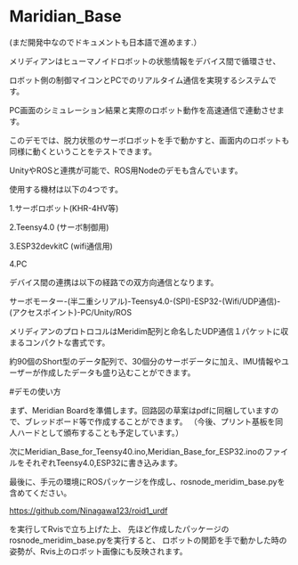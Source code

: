 # Maridian_Base
(まだ開発中なのでドキュメントも日本語で進めます.）

メリディアンはヒューマノイドロボットの状態情報をデバイス間で循環させ、

ロボット側の制御マイコンとPCでのリアルタイム通信を実現するシステムです。

PC画面のシミュレーション結果と実際のロボット動作を高速通信で連動させます。

このデモでは、脱力状態のサーボロボットを手で動かすと、画面内のロボットも同様に動くということをテストできます。

UnityやROSと連携が可能で、ROS用Nodeのデモも含んでいます。

使用する機材は以下の4つです。

1.サーボロボット(KHR-4HV等)

2.Teensy4.0 (サーボ制御用)

3.ESP32devkitC (wifi通信用)

4.PC

デバイス間の連携は以下の経路での双方向通信となります。

サーボモーター-(半二重シリアル)-Teensy4.0-(SPI)-ESP32-(Wifi/UDP通信)-(アクセスポイント)-PC/Unity/ROS

メリディアンのプロトロコルはMeridim配列と命名したUDP通信１パケットに収まるコンパクトな書式です。

約90個のShort型のデータ配列で、30個分のサーボデータに加え、IMU情報やユーザーが作成したデータも盛り込むことができます。

#デモの使い方

まず、Meridian Boardを準備します。回路図の草案はpdfに同梱していますので、ブレッドボード等で作成することができます。
（今後、プリント基板を同人ハードとして頒布することも予定しています。）

次にMeridian_Base_for_Teensy40.ino,Meridian_Base_for_ESP32.inoのファイルをそれぞれTeensy4.0,ESP32に書き込みます。

最後に、手元の環境にROSパッケージを作成し、rosnode_meridim_base.pyを含めてください。

https://github.com/Ninagawa123/roid1_urdf

を実行してRvisで立ち上げた上、
先ほど作成したパッケージのrosnode_meridim_base.pyを実行すると、
ロボットの関節を手で動かした時の姿勢が、Rvis上のロボット画像にも反映されます。
